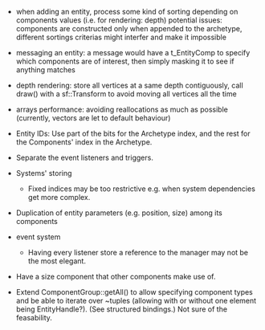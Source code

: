- when adding an entity, process some kind of sorting depending on components values (i.e. for rendering: depth)
	potential issues: components are constructed only when appended to the archetype, different sortings criterias might interfer and make it impossible

- messaging an entity: a message would have a t_EntityComp to specify which components are of interest, then simply masking it to see if anything matches

- depth rendering: store all vertices at a same depth contiguously, call draw() with a sf::Transform to avoid moving all vertices all the time

- arrays performance: avoiding reallocations as much as possible (currently, vectors are let to default behaviour)

- Entity IDs: Use part of the bits for the Archetype index, and the rest for the Components' index in the Archetype.

- Separate the event listeners and triggers.

- Systems' storing
	- Fixed indices may be too restrictive e.g. when system dependencies get more complex.

- Duplication of entity parameters (e.g. position, size) among its components

- event system
	- Having every listener store a reference to the manager may not be the most elegant.

- Have a size component that other components make use of.

- Extend ComponentGroup::getAll() to allow specifying component types and be able to iterate over ~tuples (allowing with or without one element being EntityHandle?). (See structured bindings.) Not sure of the feasability.
